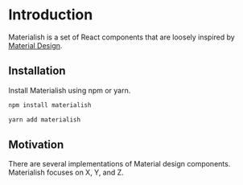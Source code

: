 # Introduction

Materialish is a set of React components that are loosely inspired by
[Material Design](https://material.io/).

## Installation

Install Materialish using npm or yarn.

```js
npm install materialish

yarn add materialish
```

## Motivation

There are several implementations of Material design components. Materialish focuses on X, Y, and Z.
